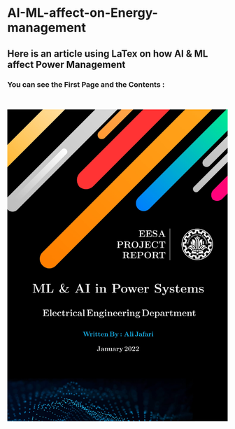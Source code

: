 # AI-ML-affect-on-Energy-management
## Here is an article using LaTex on how AI &amp; ML affect Power Management

### You can see the First Page and the Contents :
<br />

![First Page](https://github.com/alijafari79/AI-ML-affect-on-Energy-management/blob/main/First.jpg?raw=true|width=50)
